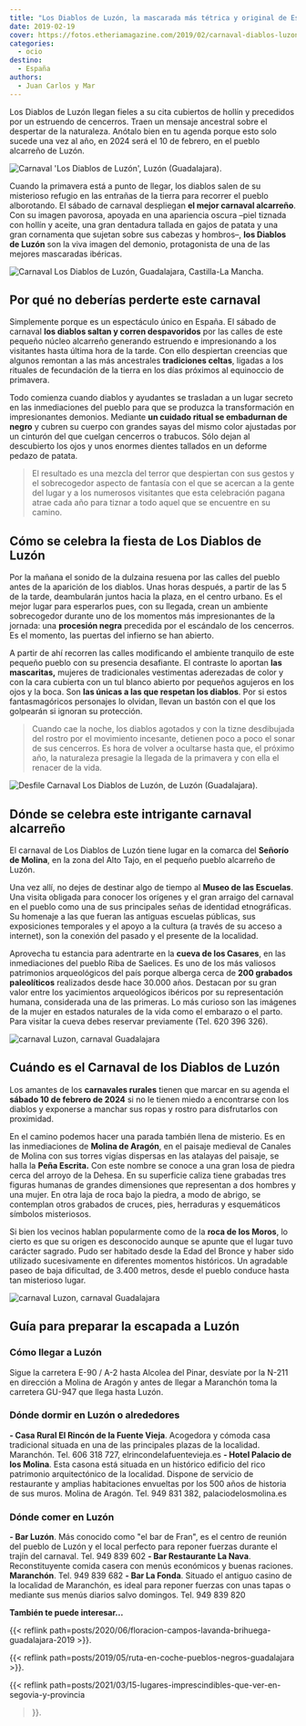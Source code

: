 ```yaml
---
title: "Los Diablos de Luzón, la mascarada más tétrica y original de España"
date: 2019-02-19
cover: https://fotos.etheriamagazine.com/2019/02/carnaval-diablos-luzon-3.jpg
categories: 
  - ocio
destino: 
  - España
authors: 
  - Juan Carlos y Mar
---
```


Los Diablos de Luzón llegan fieles a su cita cubiertos de hollín y precedidos por un 
estruendo de cencerros. Traen un mensaje ancestral sobre el despertar de la naturaleza. 
Anótalo bien en tu agenda porque esto solo sucede una vez al año, en 2024 será el 10 de 
febrero, en el pueblo alcarreño de Luzón. 

![Carnaval 'Los Diablos de Luzón', Luzón (Guadalajara).](https://fotos.etheriamagazine.com/2019/02/carnaval-diablos-luzon-4.jpg "Carnaval 'Los Diablos de Luzón', Luzón (Guadalajara).")

Cuando la primavera está a punto de llegar, los diablos salen de su misterioso refugio 
en las entrañas de la tierra para recorrer el pueblo alborotando. El sábado de carnaval 
despliegan **el mejor carnaval alcarreño**. Con su imagen pavorosa, apoyada en una 
apariencia oscura –piel tiznada con hollín y aceite, una gran dentadura tallada en gajos 
de patata y una gran cornamenta que sujetan sobre sus cabezas y hombros–, **los Diablos 
de Luzón** son la viva imagen del demonio, protagonista de una de las mejores mascaradas 
ibéricas. 

![Carnaval Los Diablos de Luzón, Guadalajara, Castilla-La Mancha.](https://fotos.etheriamagazine.com/2019/02/carnaval-diablos-luzon-7.jpg "Carnaval Los Diablos de Luzón, Guadalajara, Castilla-La Mancha.")

## Por qué no deberías perderte este carnaval

Simplemente porque es un espectáculo único en España. El sábado de carnaval **los 
diablos saltan y corren despavoridos** por las calles de este pequeño núcleo alcarreño 
generando estruendo e impresionando a los visitantes hasta última hora de la tarde. Con 
ello despiertan creencias que algunos remontan a las más ancestrales **tradiciones 
celtas**, ligadas a los rituales de fecundación de la tierra en los días próximos al 
equinoccio de primavera. 

Todo comienza cuando diablos y ayudantes se trasladan a un lugar secreto en las 
inmediaciones del pueblo para que se produzca la transformación en impresionantes 
demonios. Mediante **un cuidado ritual se embadurnan de negro** y cubren su cuerpo con 
grandes sayas del mismo color ajustadas por un cinturón del que cuelgan cencerros o 
trabucos. Sólo dejan al descubierto los ojos y unos enormes dientes tallados en un 
deforme pedazo de patata. 

> El resultado es una mezcla del terror que despiertan con sus gestos y el sobrecogedor 
> aspecto de fantasía con el que se acercan a la gente del lugar y a los numerosos 
> visitantes que esta celebración pagana atrae cada año para tiznar a todo aquel que se 
> encuentre en su camino. 

## Cómo se celebra la fiesta de Los Diablos de Luzón

Por la mañana el sonido de la dulzaina resuena por las calles del pueblo antes de la 
aparición de los diablos. Unas horas después, a partir de las 5 de la tarde, deambularán 
juntos hacia la plaza, en el centro urbano. Es el mejor lugar para esperarlos pues, con 
su llegada, crean un ambiente sobrecogedor durante uno de los momentos más 
impresionantes de la jornada: una **procesión negra** precedida por el escándalo de los 
cencerros. Es el momento, las puertas del infierno se han abierto. 

A partir de ahí recorren las calles modificando el ambiente tranquilo de este pequeño 
pueblo con su presencia desafiante. El contraste lo aportan **las mascaritas,** mujeres 
de tradicionales vestimentas aderezadas de color y con la cara cubierta con un tul 
blanco abierto por pequeños agujeros en los ojos y la boca. Son **las únicas a las que 
respetan los diablos**. Por si estos fantasmagóricos personajes lo olvidan, llevan un 
bastón con el que los golpearán si ignoran su protección. 

> Cuando cae la noche, los diablos agotados y con la tizne desdibujada del rostro por el 
> movimiento incesante, detienen poco a poco el sonar de sus cencerros. Es hora de volver 
> a ocultarse hasta que, el próximo año, la naturaleza presagie la llegada de la primavera 
> y con ella el renacer de la vida. 

![Desfile Carnaval Los Diablos de Luzón, de Luzón (Guadalajara).](https://fotos.etheriamagazine.com/2019/02/carnaval-diablos-luzon-3.jpg "Carnaval Los Diablos de Luzón, de Luzón (Guadalajara).")

## Dónde se celebra este intrigante carnaval alcarreño

El carnaval de Los Diablos de Luzón tiene lugar en la comarca del **Señorío de Molina**, 
en la zona del Alto Tajo, en el pequeño pueblo alcarreño de Luzón. 

Una vez allí, no dejes de destinar algo de tiempo al **Museo de las Escuelas**. Una 
visita obligada para conocer los orígenes y el gran arraigo del carnaval en el pueblo 
como una de sus principales señas de identidad etnográficas. Su homenaje a las que 
fueran las antiguas escuelas públicas, sus exposiciones temporales y el apoyo a la 
cultura (a través de su acceso a internet), son la conexión del pasado y el presente de 
la localidad. 

Aprovecha tu estancia para adentrarte en la **cueva de los Casares**, en las 
inmediaciones del pueblo Riba de Saelices. Es uno de los más valiosos patrimonios 
arqueológicos del país porque alberga cerca de **200 grabados paleolíticos** realizados 
desde hace 30.000 años. Destacan por su gran valor entre los yacimientos arqueológicos 
ibéricos por su representación humana, considerada una de las primeras. Lo más curioso 
son las imágenes de la mujer en estados naturales de la vida como el embarazo o el 
parto. Para visitar la cueva debes reservar previamente (Tel. 620 396 326). 

![carnaval Luzon, carnaval Guadalajara](https://fotos.etheriamagazine.com/2019/02/carnaval-diablos-luzon-6.jpg "Las mascaritas son los únicos seres vivientes a los que respetan los diablos de Luzón.")

## Cuándo es el Carnaval de los Diablos de Luzón

Los amantes de los **carnavales rurales** tienen que marcar en su agenda el **sábado 10 
de febrero de 2024** si no le tienen miedo a encontrarse con los diablos y exponerse a 
manchar sus ropas y rostro para disfrutarlos con proximidad. 

En el camino podemos hacer una parada también llena de misterio. Es en las inmediaciones 
de **Molina de Aragón**, en el paisaje medieval de Canales de Molina con sus torres 
vigías dispersas en las atalayas del paisaje, se halla la **Peña Escrita.** Con este 
nombre se conoce a una gran losa de piedra cerca del arroyo de la Dehesa. En su 
superficie caliza tiene grabadas tres figuras humanas de grandes dimensiones que 
representan a dos hombres y una mujer. En otra laja de roca bajo la piedra, a modo de 
abrigo, se contemplan otros grabados de cruces, pies, herraduras y esquemáticos símbolos 
misteriosos. 

Si bien los vecinos hablan popularmente como de la **roca de los Moros**, lo cierto es 
que su origen es desconocido aunque se apunte que el lugar tuvo carácter sagrado. Pudo 
ser habitado desde la Edad del Bronce y haber sido utilizado sucesivamente en diferentes 
momentos históricos. Un agradable paseo de baja dificultad, de 3.400 metros, desde el 
pueblo conduce hasta tan misterioso lugar. 

![carnaval Luzon, carnaval Guadalajara](https://fotos.etheriamagazine.com/2019/02/carnaval-diablos-luzon.jpg "Los Diablos de Luzón es uno de los carnavales más singulares de España.")

## Guía para preparar la escapada a Luzón

### Cómo llegar a Luzón

Sigue la carretera E-90 / A-2 hasta Alcolea del Pinar, desvíate por la N-211 en 
dirección a Molina de Aragón y antes de llegar a Maranchón toma la carretera GU-947 que 
llega hasta Luzón. 

### Dónde dormir en Luzón o alrededores

**- Casa Rural El Rincón de la Fuente Vieja**. Acogedora y cómoda casa tradicional 
situada en una de las principales plazas de la localidad. Maranchón. Tel. 606 318 727, 
elrincondelafuentevieja.es **- Hotel Palacio de los Molina**. Esta casona está situada 
en un histórico edificio del rico patrimonio arquitectónico de la localidad. Dispone de 
servicio de restaurante y amplias habitaciones envueltas por los 500 años de historia de 
sus muros. Molina de Aragón. Tel. 949 831 382, palaciodelosmolina.es 

### Dónde comer en Luzón

**- Bar Luzón**. Más conocido como "el bar de Fran", es el centro de reunión del pueblo 
de Luzón y el local perfecto para reponer fuerzas durante el trajín del carnaval. Tel. 
949 839 602 **- Bar Restaurante La Nava**. Reconstituyente comida casera con menús 
económicos y buenas raciones. **Maranchón**. Tel. 949 839 682 **- Bar La Fonda**. 
Situado el antiguo casino de la localidad de Maranchón, es ideal para reponer fuerzas 
con unas tapas o mediante sus menús diarios salvo domingos. Tel. 949 839 820 

**También te puede interesar...** 

{{< reflink path=posts/2020/06/floracion-campos-lavanda-brihuega-guadalajara-2019 >}}. 

{{< reflink path=posts/2019/05/ruta-en-coche-pueblos-negros-guadalajara >}}. 

{{< reflink path=posts/2021/03/15-lugares-imprescindibles-que-ver-en-segovia-y-provincia 
>}}.
